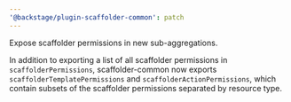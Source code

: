 ```yaml
---
'@backstage/plugin-scaffolder-common': patch
---
```


Expose scaffolder permissions in new sub-aggregations.

In addition to exporting a list of all scaffolder permissions in `scaffolderPermissions`, scaffolder-common now exports `scaffolderTemplatePermissions` and `scaffolderActionPermissions`, which contain subsets of the scaffolder permissions separated by resource type.
